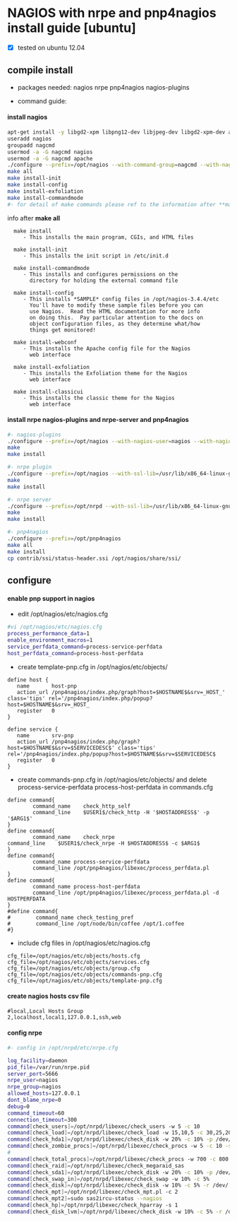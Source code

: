 NAGIOS with nrpe and pnp4nagios install guide [ubuntu]
======================================================

- [x] tested on ubuntu 12.04

## compile install
* packages needed: nagios nrpe pnp4nagios nagios-plugins

* command guide:

#### install nagios

```bash
apt-get install -y libgd2-xpm libpng12-dev libjpeg-dev libgd2-xpm-dev apache2-utils libapr1 libaprutil1 libssl-dev librrds-perl
useradd nagios
groupadd nagcmd
usermod -a -G nagcmd nagios
usermod -a -G nagcmd apache
./configure --prefix=/opt/nagios --with-command-group=nagcmd --with-nagios-group=nagios
make all
make install-init
make install-config
make install-exfoliation
make install-commandmode
#- for detail of make commands please ref to the information after **make all**
```

info after **make all**

```
  make install
     - This installs the main program, CGIs, and HTML files

  make install-init
     - This installs the init script in /etc/init.d

  make install-commandmode
     - This installs and configures permissions on the
       directory for holding the external command file

  make install-config
     - This installs *SAMPLE* config files in /opt/nagios-3.4.4/etc
       You'll have to modify these sample files before you can
       use Nagios.  Read the HTML documentation for more info
       on doing this.  Pay particular attention to the docs on
       object configuration files, as they determine what/how
       things get monitored!

  make install-webconf
     - This installs the Apache config file for the Nagios
       web interface

  make install-exfoliation
     - This installs the Exfoliation theme for the Nagios
       web interface

  make install-classicui
     - This installs the classic theme for the Nagios
       web interface
```

#### install nrpe nagios-plugins and nrpe-server and pnp4nagios

```bash
#- nagios-plugins
./configure --prefix=/opt/nagios --with-nagios-user=nagios --with-nagios-group=nagios
make
make install

#- nrpe plugin
./configure --prefix=/opt/nagios --with-ssl-lib=/usr/lib/x86_64-linux-gnu
make
make install

#- nrpe server
./configure --prefix=/opt/nrpd --with-ssl-lib=/usr/lib/x86_64-linux-gnu
make
make install

#- pnp4nagios
./configure --prefix=/opt/pnp4nagios
make all
make install
cp contrib/ssi/status-header.ssi /opt/nagios/share/ssi/
```

## configure

#### enable pnp support in nagios
*  edit /opt/nagios/etc/nagios.cfg

```bash
#vi /opt/nagios/etc/nagios.cfg
process_performance_data=1
enable_environment_macros=1
service_perfdata_command=process-service-perfdata
host_perfdata_command=process-host-perfdata
```


*  create template-pnp.cfg in /opt/nagios/etc/objects/

```
define host {
   name       host-pnp
   action_url /pnp4nagios/index.php/graph?host=$HOSTNAME$&srv=_HOST_' class='tips' rel='/pnp4nagios/index.php/popup?host=$HOSTNAME$&srv=_HOST_
   register   0
}

define service {
   name       srv-pnp
   action_url /pnp4nagios/index.php/graph?host=$HOSTNAME$&srv=$SERVICEDESC$' class='tips' rel='/pnp4nagios/index.php/popup?host=$HOSTNAME$&srv=$SERVICEDESC$
   register   0
}
```

*  create commands-pnp.cfg in /opt/nagios/etc/objects/ and delete process-service-perfdata process-host-perfdata  in commands.cfg

```
define command{
        command_name    check_http_self
        command_line    $USER1$/check_http -H '$HOSTADDRESS$' -p '$ARG1$'
}
define command{
        command_name    check_nrpe
command_line    $USER1$/check_nrpe -H $HOSTADDRESS$ -c $ARG1$
}
define command{
        command_name process-service-perfdata
        command_line /opt/pnp4nagios/libexec/process_perfdata.pl
}
define command{
        command_name process-host-perfdata
        command_line /opt/pnp4nagios/libexec/process_perfdata.pl -d HOSTPERFDATA
}
#define command{
#        command_name check_testing_pref
#        command_line /opt/node/bin/coffee /opt/1.coffee
#}

```

*  include cfg files in /opt/nagios/etc/nagios.cfg

```
cfg_file=/opt/nagios/etc/objects/hosts.cfg
cfg_file=/opt/nagios/etc/objects/services.cfg
cfg_file=/opt/nagios/etc/objects/group.cfg
cfg_file=/opt/nagios/etc/objects/commands-pnp.cfg
cfg_file=/opt/nagios/etc/objects/template-pnp.cfg
```

#### create nagios hosts csv file

```
#local,Local Hosts Group
2,localhost,local1,127.0.0.1,ssh,web
```

#### config nrpe

```bash
#- config in /opt/nrpd/etc/nrpe.cfg

log_facility=daemon
pid_file=/var/run/nrpe.pid
server_port=5666
nrpe_user=nagios
nrpe_group=nagios
allowed_hosts=127.0.0.1
dont_blame_nrpe=0
debug=0
command_timeout=60
connection_timeout=300
command[check_users]=/opt/nrpd/libexec/check_users -w 5 -c 10
command[check_load]=/opt/nrpd/libexec/check_load -w 15,10,5 -c 30,25,20
command[check_hda1]=/opt/nrpd/libexec/check_disk -w 20% -c 10% -p /dev/hda1
command[check_zombie_procs]=/opt/nrpd/libexec/check_procs -w 5 -c 10 -s Z
#
command[check_total_procs]=/opt/nrpd/libexec/check_procs -w 700 -c 800 
command[check_raid]=/opt/nrpd/libexec/check_megaraid_sas
command[check_sda1]=/opt/nrpd/libexec/check_disk -w 20% -c 10% -p /dev/sda1
command[check_swap_in]=/opt/nrpd/libexec/check_swap -w 10% -c 5%
command[check_disk]=/opt/nrpd/libexec/check_disk -w 10% -c 5% -r /dev/[shv]d*
command[check_mpt]=/opt/nrpd/libexec/check_mpt.pl -c 2
command[check_mpt2]=sudo sas2ircu-status --nagios
command[check_hp]=/opt/nrpd/libexec/check_hparray -s 1
command[check_disk_lvm]=/opt/nrpd/libexec/check_disk -w 10% -c 5% -r /dev/mapper/mail*
```
